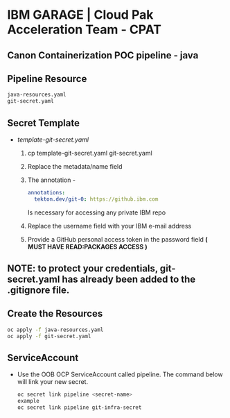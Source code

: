 # IBM GARAGE | Cloud Pak Acceleration Team - CPAT
## Canon  Containerization POC pipeline - java
 

## Pipeline Resource
```bash
java-resources.yaml
git-secret.yaml
```

        
## Secret Template
  - *template-git-secret.yaml*
    1. cp template-git-secret.yaml git-secret.yaml
    2. Replace the metadata/name field
    3. The annotation -
    
       ```yaml
       annotations:
         tekton.dev/git-0: https://github.ibm.com
       ```
       Is necessary for accessing any private IBM repo
    4. Replace the username field with your IBM e-mail address
    5. Provide a GitHub personal access token in the password field **( MUST HAVE READ:PACKAGES ACCESS )**
    
## NOTE: to protect your credentials, git-secret.yaml has already been added to the .gitignore file.
        
        
## Create the Resources
```bash
oc apply -f java-resources.yaml
oc apply -f git-secret.yaml
```

## ServiceAccount
  - Use the OOB OCP ServiceAccount called pipeline. The command below will link your new secret.
  
    ```bash
    oc secret link pipeline <secret-name>
    example 
    oc secret link pipeline git-infra-secret
    ```
